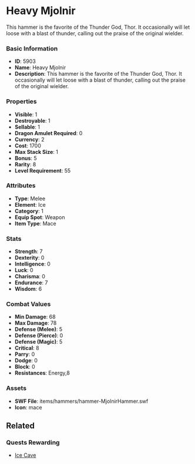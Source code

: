 # Heavy Mjolnir

This hammer is the favorite of the Thunder God, Thor.  It occasionally will let loose with a blast of thunder, calling out the praise of the original wielder.

### Basic Information

- **ID**: 5903
- **Name**: Heavy Mjolnir
- **Description**: This hammer is the favorite of the Thunder God, Thor.  It occasionally will let loose with a blast of thunder, calling out the praise of the original wielder.

### Properties

- **Visible**: 1
- **Destroyable**: 1
- **Sellable**: 1
- **Dragon Amulet Required**: 0
- **Currency**: 2
- **Cost**: 1700
- **Max Stack Size**: 1
- **Bonus**: 5
- **Rarity**: 8
- **Level Requirement**: 55

### Attributes

- **Type**: Melee
- **Element**: Ice
- **Category**: 1
- **Equip Spot**: Weapon
- **Item Type**: Mace

### Stats

- **Strength**: 7
- **Dexterity**: 0
- **Intelligence**: 0
- **Luck**: 0
- **Charisma**: 0
- **Endurance**: 7
- **Wisdom**: 6

### Combat Values

- **Min Damage**: 68
- **Max Damage**: 78
- **Defense (Melee)**: 5
- **Defense (Pierce)**: 0
- **Defense (Magic)**: 5
- **Critical**: 8
- **Parry**: 0
- **Dodge**: 0
- **Block**: 0
- **Resistances**: Energy,8

### Assets

- **SWF File**: items/hammers/hammer-MjolnirHammer.swf
- **Icon**: mace

## Related

### Quests Rewarding

- [Ice Cave](../quests/811-ice-cave.md)

